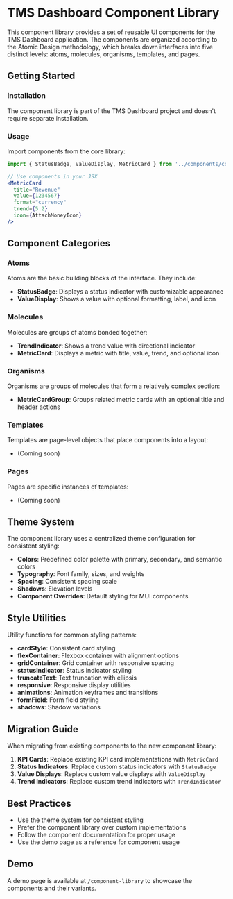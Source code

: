 # TMS Dashboard Component Library

This component library provides a set of reusable UI components for the TMS Dashboard application. The components are organized according to the Atomic Design methodology, which breaks down interfaces into five distinct levels: atoms, molecules, organisms, templates, and pages.

## Getting Started

### Installation

The component library is part of the TMS Dashboard project and doesn't require separate installation.

### Usage

Import components from the core library:

```jsx
import { StatusBadge, ValueDisplay, MetricCard } from '../components/core';

// Use components in your JSX
<MetricCard
  title="Revenue"
  value={1234567}
  format="currency"
  trend={5.2}
  icon={AttachMoneyIcon}
/>
```

## Component Categories

### Atoms

Atoms are the basic building blocks of the interface. They include:

- **StatusBadge**: Displays a status indicator with customizable appearance
- **ValueDisplay**: Shows a value with optional formatting, label, and icon

### Molecules

Molecules are groups of atoms bonded together:

- **TrendIndicator**: Shows a trend value with directional indicator
- **MetricCard**: Displays a metric with title, value, trend, and optional icon

### Organisms

Organisms are groups of molecules that form a relatively complex section:

- **MetricCardGroup**: Groups related metric cards with an optional title and header actions

### Templates

Templates are page-level objects that place components into a layout:

- (Coming soon)

### Pages

Pages are specific instances of templates:

- (Coming soon)

## Theme System

The component library uses a centralized theme configuration for consistent styling:

- **Colors**: Predefined color palette with primary, secondary, and semantic colors
- **Typography**: Font family, sizes, and weights
- **Spacing**: Consistent spacing scale
- **Shadows**: Elevation levels
- **Component Overrides**: Default styling for MUI components

## Style Utilities

Utility functions for common styling patterns:

- **cardStyle**: Consistent card styling
- **flexContainer**: Flexbox container with alignment options
- **gridContainer**: Grid container with responsive spacing
- **statusIndicator**: Status indicator styling
- **truncateText**: Text truncation with ellipsis
- **responsive**: Responsive display utilities
- **animations**: Animation keyframes and transitions
- **formField**: Form field styling
- **shadows**: Shadow variations

## Migration Guide

When migrating from existing components to the new component library:

1. **KPI Cards**: Replace existing KPI card implementations with `MetricCard`
2. **Status Indicators**: Replace custom status indicators with `StatusBadge`
3. **Value Displays**: Replace custom value displays with `ValueDisplay`
4. **Trend Indicators**: Replace custom trend indicators with `TrendIndicator`

## Best Practices

- Use the theme system for consistent styling
- Prefer the component library over custom implementations
- Follow the component documentation for proper usage
- Use the demo page as a reference for component usage

## Demo

A demo page is available at `/component-library` to showcase the components and their variants.
